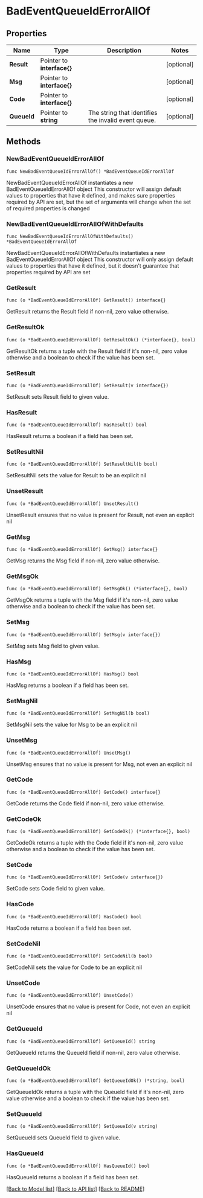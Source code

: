 # BadEventQueueIdErrorAllOf

## Properties

Name | Type | Description | Notes
------------ | ------------- | ------------- | -------------
**Result** | Pointer to **interface{}** |  | [optional] 
**Msg** | Pointer to **interface{}** |  | [optional] 
**Code** | Pointer to **interface{}** |  | [optional] 
**QueueId** | Pointer to **string** | The string that identifies the invalid event queue.  | [optional] 

## Methods

### NewBadEventQueueIdErrorAllOf

`func NewBadEventQueueIdErrorAllOf() *BadEventQueueIdErrorAllOf`

NewBadEventQueueIdErrorAllOf instantiates a new BadEventQueueIdErrorAllOf object
This constructor will assign default values to properties that have it defined,
and makes sure properties required by API are set, but the set of arguments
will change when the set of required properties is changed

### NewBadEventQueueIdErrorAllOfWithDefaults

`func NewBadEventQueueIdErrorAllOfWithDefaults() *BadEventQueueIdErrorAllOf`

NewBadEventQueueIdErrorAllOfWithDefaults instantiates a new BadEventQueueIdErrorAllOf object
This constructor will only assign default values to properties that have it defined,
but it doesn't guarantee that properties required by API are set

### GetResult

`func (o *BadEventQueueIdErrorAllOf) GetResult() interface{}`

GetResult returns the Result field if non-nil, zero value otherwise.

### GetResultOk

`func (o *BadEventQueueIdErrorAllOf) GetResultOk() (*interface{}, bool)`

GetResultOk returns a tuple with the Result field if it's non-nil, zero value otherwise
and a boolean to check if the value has been set.

### SetResult

`func (o *BadEventQueueIdErrorAllOf) SetResult(v interface{})`

SetResult sets Result field to given value.

### HasResult

`func (o *BadEventQueueIdErrorAllOf) HasResult() bool`

HasResult returns a boolean if a field has been set.

### SetResultNil

`func (o *BadEventQueueIdErrorAllOf) SetResultNil(b bool)`

 SetResultNil sets the value for Result to be an explicit nil

### UnsetResult
`func (o *BadEventQueueIdErrorAllOf) UnsetResult()`

UnsetResult ensures that no value is present for Result, not even an explicit nil
### GetMsg

`func (o *BadEventQueueIdErrorAllOf) GetMsg() interface{}`

GetMsg returns the Msg field if non-nil, zero value otherwise.

### GetMsgOk

`func (o *BadEventQueueIdErrorAllOf) GetMsgOk() (*interface{}, bool)`

GetMsgOk returns a tuple with the Msg field if it's non-nil, zero value otherwise
and a boolean to check if the value has been set.

### SetMsg

`func (o *BadEventQueueIdErrorAllOf) SetMsg(v interface{})`

SetMsg sets Msg field to given value.

### HasMsg

`func (o *BadEventQueueIdErrorAllOf) HasMsg() bool`

HasMsg returns a boolean if a field has been set.

### SetMsgNil

`func (o *BadEventQueueIdErrorAllOf) SetMsgNil(b bool)`

 SetMsgNil sets the value for Msg to be an explicit nil

### UnsetMsg
`func (o *BadEventQueueIdErrorAllOf) UnsetMsg()`

UnsetMsg ensures that no value is present for Msg, not even an explicit nil
### GetCode

`func (o *BadEventQueueIdErrorAllOf) GetCode() interface{}`

GetCode returns the Code field if non-nil, zero value otherwise.

### GetCodeOk

`func (o *BadEventQueueIdErrorAllOf) GetCodeOk() (*interface{}, bool)`

GetCodeOk returns a tuple with the Code field if it's non-nil, zero value otherwise
and a boolean to check if the value has been set.

### SetCode

`func (o *BadEventQueueIdErrorAllOf) SetCode(v interface{})`

SetCode sets Code field to given value.

### HasCode

`func (o *BadEventQueueIdErrorAllOf) HasCode() bool`

HasCode returns a boolean if a field has been set.

### SetCodeNil

`func (o *BadEventQueueIdErrorAllOf) SetCodeNil(b bool)`

 SetCodeNil sets the value for Code to be an explicit nil

### UnsetCode
`func (o *BadEventQueueIdErrorAllOf) UnsetCode()`

UnsetCode ensures that no value is present for Code, not even an explicit nil
### GetQueueId

`func (o *BadEventQueueIdErrorAllOf) GetQueueId() string`

GetQueueId returns the QueueId field if non-nil, zero value otherwise.

### GetQueueIdOk

`func (o *BadEventQueueIdErrorAllOf) GetQueueIdOk() (*string, bool)`

GetQueueIdOk returns a tuple with the QueueId field if it's non-nil, zero value otherwise
and a boolean to check if the value has been set.

### SetQueueId

`func (o *BadEventQueueIdErrorAllOf) SetQueueId(v string)`

SetQueueId sets QueueId field to given value.

### HasQueueId

`func (o *BadEventQueueIdErrorAllOf) HasQueueId() bool`

HasQueueId returns a boolean if a field has been set.


[[Back to Model list]](../README.md#documentation-for-models) [[Back to API list]](../README.md#documentation-for-api-endpoints) [[Back to README]](../README.md)


